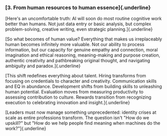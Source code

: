### **[3. From human resources to human essence]{.underline}**

[Here\'s an uncomfortable truth: AI will soon do most routine cognitive
work better than humans. Not just data entry or basic analysis, but
complex problem-solving, creative writing, even strategic
planning.]{.underline}

[So what becomes of human value? Everything that makes us irreplaceably
human becomes infinitely more valuable. Not our ability to process
information, but our capacity for genuine empathy and connection, moral
imagination and ethical reasoning, meaning-making and purpose creation,
authentic creativity and pathbreaking original thought, and navigating
ambiguity and paradox.]{.underline}

[This shift redefines everything about talent. Hiring transforms from
focusing on credentials to character and creativity. Communication
skills and EQ in abundance. Development shifts from building skills to
unleashing human potential. Evaluation moves from measuring productivity
to assessing contribution to culture. Rewards transition from
recognizing execution to celebrating innovation and
insight.]{.underline}

[Leaders must now manage something unprecedented: identity crises at
scale as entire professions transform. The question isn\'t \"How do we
upskill?\" but \"How do we help people find meaning when machines do the
work?\"]{.underline}